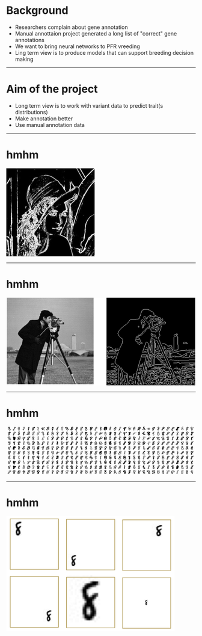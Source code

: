 # Background

* Researchers complain about gene annotation
* Manual annottaion project generated a long list of "correct" gene annotations
* We want to bring neural networks to PFR vreeding
* Ling term view is to produce models that can support breeding decision making

---

# Aim of the project

* Long term view is to work with variant data to predict trait(s distributions)
* Make annotation better 
* Use manual annotation data

---

# hmhm

![edge](assets/edge1.png)


---

# hmhm

![edge](assets/edge2.png)

---

# hmhm

![edge](assets/handwritten.png)

---

# hmhm

![edge](assets/variability.png)

